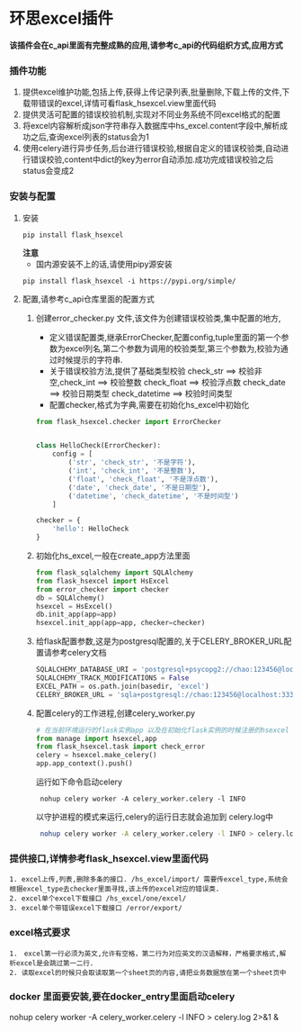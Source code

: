 # 环思excel插件 

**该插件会在c_api里面有完整成熟的应用,请参考c_api的代码组织方式,应用方式**

### 插件功能
1. 提供excel维护功能,包括上传,获得上传记录列表,批量删除,下载上传的文件,下载带错误的excel,详情可看flask_hsexcel.view里面代码
2. 提供灵活可配置的错误校验机制,实现对不同业务系统不同excel格式的配置
3. 将excel内容解析成json字符串存入数据库中hs_excel.content字段中,解析成功之后,查询excel列表的status会为1
4. 使用celery进行异步任务,后台进行错误校验,根据自定义的错误校验类,自动进行错误校验,content中dict的key为error自动添加.成功完成错误校验之后status会变成2

### 安装与配置
1. 安装
    ```shell
    pip install flask_hsexcel
    ```
    **注意**  
    - 国内源安装不上的话,请使用pipy源安装
    ```shell
    pip install flask_hsexcel -i https://pypi.org/simple/
    ```
2. 配置,请参考c_api仓库里面的配置方式
    1. 创建error_checker.py 文件,该文件为创建错误校验类,集中配置的地方,
        - 定义错误配置类,继承ErrorChecker,配置config,tuple里面的第一个参数为excel列名,第二个参数为调用的校验类型,第三个参数为,校验为通过时候提示的字符串.
        - 关于错误校验方法,提供了基础类型校验 check_str ==> 校验非空,check_int ==> 校验整数
        check_float ==> 校验浮点数  check_date ==> 校验日期类型 check_datetime ==> 校验时间类型
        - 配置checker,格式为字典,需要在初始化hs_excel中初始化
        ```python
        from flask_hsexcel.checker import ErrorChecker


        class HelloCheck(ErrorChecker):
            config = [
                ('str', 'check_str', '不是字符'),
                ('int', 'check_int', '不是整数'),
                ('float', 'check_float', '不是浮点数'),
                ('date', 'check_date', '不是日期型'),
                ('datetime', 'check_datetime', '不是时间型')
            ]

        checker = {
            'hello': HelloCheck
        }

        ```
    2. 初始化hs_excel,一般在create_app方法里面
        ```python
        from flask_sqlalchemy import SQLAlchemy
        from flask_hsexcel import HsExcel
        from error_checker import checker
        db = SQLAlchemy()
        hsexcel = HsExcel()
        db.init_app(app=app)
        hsexcel.init_app(app=app, checker=checker)
        ```
    3. 给flask配置参数,这是为postgresql配置的,关于CELERY_BROKER_URL配置请参考celery文档
        ``` python
        SQLALCHEMY_DATABASE_URI = 'postgresql+psycopg2://chao:123456@localhost:3333/postgres'
        SQLALCHEMY_TRACK_MODIFICATIONS = False
        EXCEL_PATH = os.path.join(basedir, 'excel')
        CELERY_BROKER_URL = 'sqla+postgresql://chao:123456@localhost:3333/postgres'
        ```

    4. 配置celery的工作进程,创建celery_worker.py
        ``` python
        # 在当前环境运行的flask实例app 以及在初始化flask实例的时候注册的hsexcel
        from manage import hsexcel,app
        from flask_hsexcel.task import check_error
        celery = hsexcel.make_celery()
        app.app_context().push()
        ```

        运行如下命令启动celery
        ``` shell
         nohup celery worker -A celery_worker.celery -l INFO
        ```

        以守护进程的模式来运行,celery的运行日志就会追加到 celery.log中
        ``` bash
         nohup celery worker -A celery_worker.celery -l INFO > celery.log 2>&1 &
        ```

### 提供接口,详情参考flask_hsexcel.view里面代码

    1. excel上传,列表,删除多条的接口. /hs_excel/import/ 需要传excel_type,系统会根据excel_type去checker里面寻找,该上传的excel对应的错误类.
    2. excel单个excel下载接口 /hs_excel/one/excel/
    3. excel单个带错误excel下载接口 /error/export/

### excel格式要求

    1.　excel第一行必须为英文,允许有空格，第二行为对应英文的汉语解释，严格要求格式,解析excel是会跳过第一二行.
    2. 读取excel的时候只会取读取第一个sheet页的内容,请把业务数据放在第一个sheet页中


### docker 里面要安装,要在docker_entry里面启动celery

nohup celery worker -A celery_worker.celery -l INFO > celery.log 2>&1 &
